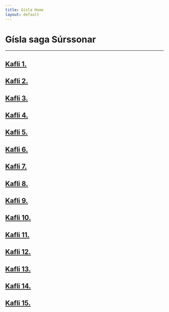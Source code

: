 ```yaml
---
title: Gísla Home
layout: default
---
```


# Gísla saga Súrssonar

---

## [Kafli 1.](http://rcblack.net/Gisla_saga/Gisla_1)
## [Kafli 2.](http://rcblack.net/Gisla_saga/Gisla_2)
## [Kafli 3.](http://rcblack.net/Gisla_saga/Gisla_3)
## [Kafli 4.](http://rcblack.net/Gisla_saga/Gisla_4)
## [Kafli 5.](http://rcblack.net/Gisla_saga/Gisla_5)
## [Kafli 6.](http://rcblack.net/Gisla_saga/Gisla_6)
## [Kafli 7.](http://rcblack.net/Gisla_saga/Gisla_7)
## [Kafli 8.](http://rcblack.net/Gisla_saga/Gisla_8)
## [Kafli 9.](http://rcblack.net/Gisla_saga/Gisla_9)
## [Kafli 10.](http://rcblack.net/Gisla_saga/Gisla_10)
## [Kafli 11.](http://rcblack.net/Gisla_saga/Gisla_11)
## [Kafli 12.](http://rcblack.net/Gisla_saga/Gisla_12)
## [Kafli 13.](http://rcblack.net/Gisla_saga/Gisla_13)
## [Kafli 14.](http://rcblack.net/Gisla_saga/Gisla_14)
## [Kafli 15.](http://rcblack.net/Gisla_saga/Gisla_15)
